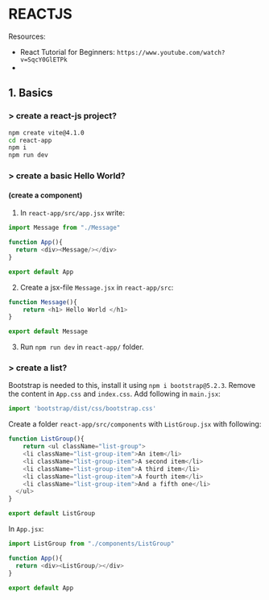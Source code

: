 # REACTJS

Resources:
-  React Tutorial for Beginners: `https://www.youtube.com/watch?v=SqcY0GlETPk`
-  

## 1. Basics

### > create a react-js project?
```bash
npm create vite@4.1.0
cd react-app
npm i
npm run dev
```

### > create a basic Hello World? 
#### (create a component)

1. In `react-app/src/app.jsx` write:

```js
import Message from "./Message"

function App(){
  return <div><Message/></div>
}

export default App
```

2. Create a jsx-file `Message.jsx` in `react-app/src`:

```js
function Message(){
    return <h1> Hello World </h1>
}

export default Message
```
3. Run `npm run dev` in `react-app/` folder.


### > create a list? 
Bootstrap is needed to this, install it using `npm i bootstrap@5.2.3`. Remove the content in `App.css` and `index.css`. Add following in `main.jsx`:

```js
import 'bootstrap/dist/css/bootstrap.css'
```

Create a folder `react-app/src/components` with `ListGroup.jsx` with following:

```js
function ListGroup(){
    return <ul className="list-group">
    <li className="list-group-item">An item</li>
    <li className="list-group-item">A second item</li>
    <li className="list-group-item">A third item</li>
    <li className="list-group-item">A fourth item</li>
    <li className="list-group-item">And a fifth one</li>
  </ul>
}

export default ListGroup
```

In `App.jsx`:

```js
import ListGroup from "./components/ListGroup"

function App(){
  return <div><ListGroup/></div>
}

export default App
```

